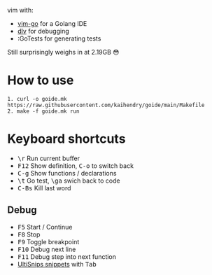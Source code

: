 vim with:

* [vim-go](https://github.com/fatih/vim-go) for a Golang IDE
* [dlv](https://github.com/go-delve/delve) for debugging
* :GoTests for generating tests

Still surprisingly weighs in at 2.19GB 😳

# How to use

	1. curl -o goide.mk https://raw.githubusercontent.com/kaihendry/goide/main/Makefile
	2. make -f goide.mk run

# Keyboard shortcuts

* <kbd>\r</kbd> Run current buffer
* <kbd>F12</kbd> Show definition, <kbd>C-o</kbd> to switch back
* <kbd>C-g</kbd> Show functions / declarations
* <kbd>\t</kbd> Go test, <kbd>\ga</kbd> swich back to code
* <kbd>C-Bs</kbd> Kill last word

## Debug

* <kbd>F5</kbd> Start / Continue
* <kbd>F8</kbd> Stop
* <kbd>F9</kbd> Toggle breakpoint
* <kbd>F10</kbd> Debug next line
* <kbd>F11</kbd> Debug step into next function
* [UltiSnips snippets](https://github.com/fatih/vim-go/blob/master/gosnippets/UltiSnips/go.snippets) with <kbd>Tab</kbd>

